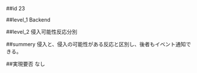 ##id
23

##level_1
Backend

##level_2
侵入可能性反応分別

##summery
侵入と、侵入の可能性がある反応と区別し、後者もイベント通知できる。

##実現要否
なし

